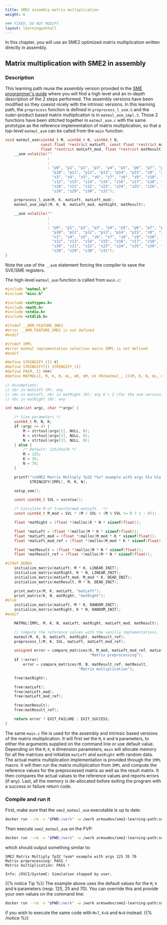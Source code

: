 ```yaml
---
title: SME2 assembly matrix multiplication
weight: 6

### FIXED, DO NOT MODIFY
layout: learningpathall
---
```


In this chapter, you will use an SME2 optimized matrix multiplication written
directly in assembly.

## Matrix multiplication with SME2 in assembly

### Description

This learning path reuse the assembly version provided in the [SME programmer's
guide](https://developer.arm.com/documentation/109246/0100/matmul-fp32--Single-precision-matrix-by-matrix-multiplication)
where you will find a high level and an in-depth description of the 2 steps
performed. The assembly versions have been modified so they coexist nicely with
the intrinsic versions. In this learning path, the ``preprocess`` function is
defined in ``preprocess_l_asm.S`` and the outer-product based matrix
multiplication is in ``matmul_asm_impl.S``. Those 2 functions have been stitched
together in ``matmul_asm.c`` with the same prototype as the reference
implementation of matrix multiplication, so that a top-level ``matmul_asm`` can
be called from the ``main`` function:

```C
void matmul_asm(uint64_t M, uint64_t K, uint64_t N,
                const float *restrict matLeft, const float *restrict matRight,
                float *restrict matLeft_mod, float *restrict matResult) {
    __asm volatile(""
                   :
                   :
                   : "p0", "p1", "p2", "p3", "p4", "p5", "p6", "p7", "p8", "p9",
                     "p10", "p11", "p12", "p13", "p14", "p15", "z0", "z1", "z2",
                     "z3", "z4", "z5", "z6", "z7", "z8", "z9", "z10", "z11",
                     "z12", "z13", "z14", "z15", "z16", "z17", "z18", "z19",
                     "z20", "z21", "z22", "z23", "z24", "z25", "z26", "z27",
                     "z28", "z29", "z30", "z31");

    preprocess_l_asm(M, K, matLeft, matLeft_mod);
    matmul_asm_impl(M, K, N, matLeft_mod, matRight, matResult);

    __asm volatile(""
                   :
                   :
                   : "p0", "p1", "p2", "p3", "p4", "p5", "p6", "p7", "p8", "p9",
                     "p10", "p11", "p12", "p13", "p14", "p15", "z0", "z1", "z2",
                     "z3", "z4", "z5", "z6", "z7", "z8", "z9", "z10", "z11",
                     "z12", "z13", "z14", "z15", "z16", "z17", "z18", "z19",
                     "z20", "z21", "z22", "z23", "z24", "z25", "z26", "z27",
                     "z28", "z29", "z30", "z31");
}
```

Note the use of the ``__asm`` statement forcing the compiler to save the SVE/SME registers.

The high-level ``matmul_asm`` function is called from ``main.c``:

```C
#include "matmul.h"
#include "misc.h"

#include <inttypes.h>
#include <math.h>
#include <stdio.h>
#include <stdlib.h>

#ifndef __ARM_FEATURE_SME2
#error __ARM_FEATURE_SME2 is not defined
#endif

#ifndef IMPL
#error matmul implementation selection macro IMPL is not defined
#endif

#define STRINGIFY_(I) #I
#define STRINGIFY(I) STRINGIFY_(I)
#define FN(M, I) M##I
#define MATMUL(I, M, K, N, mL, mR, mM, m) FN(matmul_, I)(M, K, N, mL, mR, mM, m)

// Assumptions:
// nbr in matLeft (M): any
// nbc in matLeft, nbr in matRight (K): any K > 2 (for the asm version)
// nbc in matRight (N): any

int main(int argc, char **argv) {

    /* Size parameters */
    uint64_t M, N, K;
    if (argc >= 4) {
        M = strtoul(argv[1], NULL, 0);
        K = strtoul(argv[2], NULL, 0);
        N = strtoul(argv[3], NULL, 0);
    } else {
        /* Default: 125x35x70 */
        M = 125;
        K = 35;
        N = 70;
    }

    printf("\nSME2 Matrix Multiply fp32 *%s* example with args %lu %lu %lu\n",
           STRINGIFY(IMPL), M, K, N);

    setup_sme();

    const uint64_t SVL = svcntsw();

    /* Calculate M of transformed matLeft.  */
    const uint64_t M_mod = SVL * (M / SVL + (M % SVL != 0 ? 1 : 0));

    float *matRight = (float *)malloc(K * N * sizeof(float));

    float *matLeft = (float *)malloc(M * K * sizeof(float));
    float *matLeft_mod = (float *)malloc(M_mod * K * sizeof(float));
    float *matLeft_mod_ref = (float *)malloc(M_mod * K * sizeof(float));

    float *matResult = (float *)malloc(M * N * sizeof(float));
    float *matResult_ref = (float *)malloc(M * N * sizeof(float));

#ifdef DEBUG
    initialize_matrix(matLeft, M * K, LINEAR_INIT);
    initialize_matrix(matRight, K * N, LINEAR_INIT);
    initialize_matrix(matLeft_mod, M_mod * K, DEAD_INIT);
    initialize_matrix(matResult, M * N, DEAD_INIT);

    print_matrix(M, K, matLeft, "matLeft");
    print_matrix(K, N, matRight, "matRight");
#else
    initialize_matrix(matLeft, M * K, RANDOM_INIT);
    initialize_matrix(matRight, K * N, RANDOM_INIT);
#endif

    MATMUL(IMPL, M, K, N, matLeft, matRight, matLeft_mod, matResult);

    // Compute the reference values with the vanilla implementations.
    matmul(M, K, N, matLeft, matRight, matResult_ref);
    preprocess_l(M, K, SVL, matLeft, matLeft_mod_ref);

    unsigned error = compare_matrices(K, M_mod, matLeft_mod_ref, matLeft_mod,
                                      "Matrix preprocessing");
    if (!error)
        error = compare_matrices(M, N, matResult_ref, matResult,
                                 "Matrix multiplication");

    free(matRight);

    free(matLeft);
    free(matLeft_mod);
    free(matLeft_mod_ref);

    free(matResult);
    free(matResult_ref);

    return error ? EXIT_FAILURE : EXIT_SUCCESS;
}
```

The same ``main.c`` file is used for the assembly and intrinsic based versions
of the matrix multiplication. It will first set the ``M``, ``K`` and ``N``
parameters, to either the arguments supplied on the command line or use default
value. Depending on the ``M``, ``K``, ``N`` dimension parameters, ``main`` will
allocate memory for all the matrices and initialize  ``matLeft`` and
``matRight`` with random data. The actual matrix multiplication implementation
is provided through the ``IMPL`` macro. It will then run the matrix multiplication
from ``IMPL`` and compute the reference values for the preprocessed matrix as
well as the result matrix. It then compares the actual values to the reference
values and reports errors (if any). Last, all the memory is de-allocated before
exiting the program with a success or failure return code.

### Compile and run it

First, make sure that the ``sme2_matmul_asm`` executable is up to date:

```BASH
docker run --rm -v "$PWD:/work" -w /work armswdev/sme2-learning-path:sme2-environment-v1 make sme2_matmul_asm
```

Then execute ``sme2_matmul_asm`` on the FVP:

```BASH
docker run --rm -v "$PWD:/work" -w /work armswdev/sme2-learning-path:sme2-environment-v1 ./run-fvp.sh sme2_matmul_asm
```

which should output something similar to:

```TXT
SME2 Matrix Multiply fp32 *asm* example with args 125 35 70
Matrix preprocessing: PASS !
Matrix multiplication: PASS !

Info: /OSCI/SystemC: Simulation stopped by user.
```

{{% notice Tip %}}
The example above uses the default values for the ``M``, ``K`` and ``N``
parameters (resp. 125, 25 and 70). You can override this and provide your own
values on the command line:

```BASH
docker run --rm -v "$PWD:/work" -w /work armswdev/sme2-learning-path:sme2-environment-v1 ./run-fvp.sh sme2_matmul_asm 7 8 9
```

if you wish to execute the same code with ``M=7``, ``K=8`` and ``N=9`` instead.
{{% /notice %}}